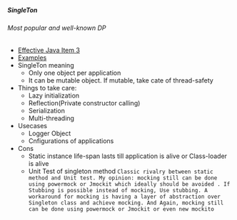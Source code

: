 ##### SingleTon
###### Most popular and well-known DP
- [Effective Java Item 3](https://github.com/pintub/EffectiveJava-Summary/blob/master/EffectiveJavaSummary/CreateAndDestroyObjects.todo)
- [Examples](https://github.com/pintub/EffectiveJava-Summary/tree/master/src/main/java/com/sf/effectivejava/item3)
- SingleTon meaning
    - Only one object per application
    - It can be mutable object. If mutable, take cate of thread-safety     
-  Things to take care:
    - Lazy initialization
    - Reflection(Private constructor calling)
    - Serialization
    - Multi-threading
- Usecases
    - Logger Object
    - Cnfigurations of applications
- Cons
    - Static instance life-span lasts till application is alive or Class-loader is alive
    - Unit Test of singleton method `Classic rivalry between static method and Unit test. My opinion: mocking still can be done using powermock or Jmockit which ideally should be avoided . If Stubbing is possible instead of mocking, Use stubbing. A workaround for mocking is having a layer of abstraction over Singleton class and achieve mocking. And Again, mocking still can be done using powermock or Jmockit or even new mockito` 

